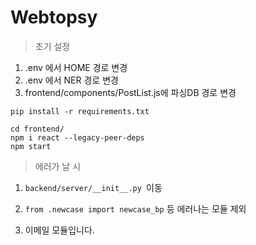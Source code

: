 # Webtopsy

> 초기 설정

1. .env 에서 HOME 경로 변경
2. .env 에서 NER 경로 변경
3. frontend/components/PostList.js에 파싱DB 경로 변경

```
pip install -r requirements.txt
```

```
cd frontend/
npm i react --legacy-peer-deps
npm start
```

> 에러가 날 시

1. `backend/server/__init__.py `이동
2. `from .newcase import newcase_bp` 등 에러나는 모듈 제외

3. 이메일 모듈입니다.
